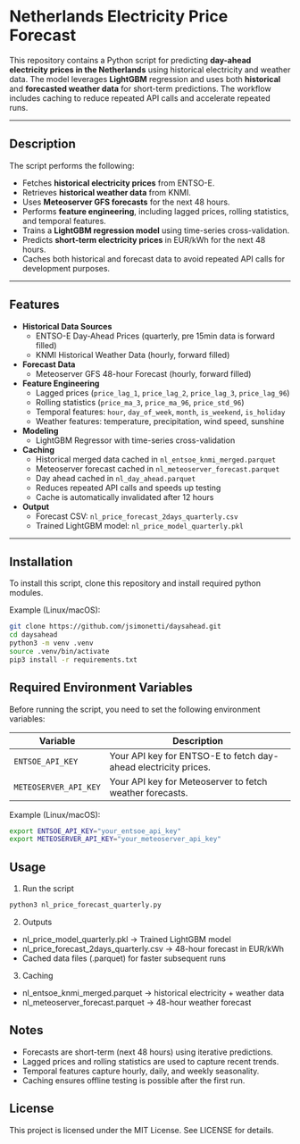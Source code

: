 # Netherlands Electricity Price Forecast

This repository contains a Python script for predicting **day-ahead electricity prices in the Netherlands** using historical electricity and weather data. The model leverages **LightGBM** regression and uses both **historical** and **forecasted weather data** for short-term predictions. The workflow includes caching to reduce repeated API calls and accelerate repeated runs.

---

## Description

The script performs the following:

- Fetches **historical electricity prices** from ENTSO-E.
- Retrieves **historical weather data** from KNMI.
- Uses **Meteoserver GFS forecasts** for the next 48 hours.
- Performs **feature engineering**, including lagged prices, rolling statistics, and temporal features.
- Trains a **LightGBM regression model** using time-series cross-validation.
- Predicts **short-term electricity prices** in EUR/kWh for the next 48 hours.
- Caches both historical and forecast data to avoid repeated API calls for development purposes.

---

## Features

- **Historical Data Sources**
  - ENTSO-E Day-Ahead Prices (quarterly, pre 15min data is forward filled)
  - KNMI Historical Weather Data (hourly, forward filled)
- **Forecast Data**
  - Meteoserver GFS 48-hour Forecast (hourly, forward filled)
- **Feature Engineering**
  - Lagged prices (`price_lag_1`, `price_lag_2`, `price_lag_3`, `price_lag_96`)
  - Rolling statistics (`price_ma_3`, `price_ma_96`, `price_std_96`)
  - Temporal features: `hour`, `day_of_week`, `month`, `is_weekend`, `is_holiday`
  - Weather features: temperature, precipitation, wind speed, sunshine
- **Modeling**
  - LightGBM Regressor with time-series cross-validation
- **Caching**
  - Historical merged data cached in `nl_entsoe_knmi_merged.parquet`
  - Meteoserver forecast cached in `nl_meteoserver_forecast.parquet`
  - Day ahead cached in `nl_day_ahead.parquet`
  - Reduces repeated API calls and speeds up testing
  - Cache is automatically invalidated after 12 hours
- **Output**
  - Forecast CSV: `nl_price_forecast_2days_quarterly.csv`
  - Trained LightGBM model: `nl_price_model_quarterly.pkl`

---

## Installation

To install this script, clone this repository and install required python modules.

Example (Linux/macOS):
```bash
git clone https://github.com/jsimonetti/daysahead.git
cd daysahead
python3 -m venv .venv
source .venv/bin/activate
pip3 install -r requirements.txt
```

## Required Environment Variables

Before running the script, you need to set the following environment variables:

| Variable | Description |
|----------|-------------|
| `ENTSOE_API_KEY` | Your API key for ENTSO-E to fetch day-ahead electricity prices. |
| `METEOSERVER_API_KEY` | Your API key for Meteoserver to fetch weather forecasts. |

Example (Linux/macOS):
```bash
export ENTSOE_API_KEY="your_entsoe_api_key"
export METEOSERVER_API_KEY="your_meteoserver_api_key"
```

## Usage

1.	Run the script
```bash
python3 nl_price_forecast_quarterly.py
```
2.	Outputs
- nl_price_model_quarterly.pkl → Trained LightGBM model
- nl_price_forecast_2days_quarterly.csv → 48-hour forecast in EUR/kWh
- Cached data files (.parquet) for faster subsequent runs
3.	Caching
- nl_entsoe_knmi_merged.parquet → historical electricity + weather data
- nl_meteoserver_forecast.parquet → 48-hour weather forecast

## Notes
- Forecasts are short-term (next 48 hours) using iterative predictions.
- Lagged prices and rolling statistics are used to capture recent trends.
- Temporal features capture hourly, daily, and weekly seasonality.
- Caching ensures offline testing is possible after the first run.

## License

This project is licensed under the MIT License. See LICENSE for details.
